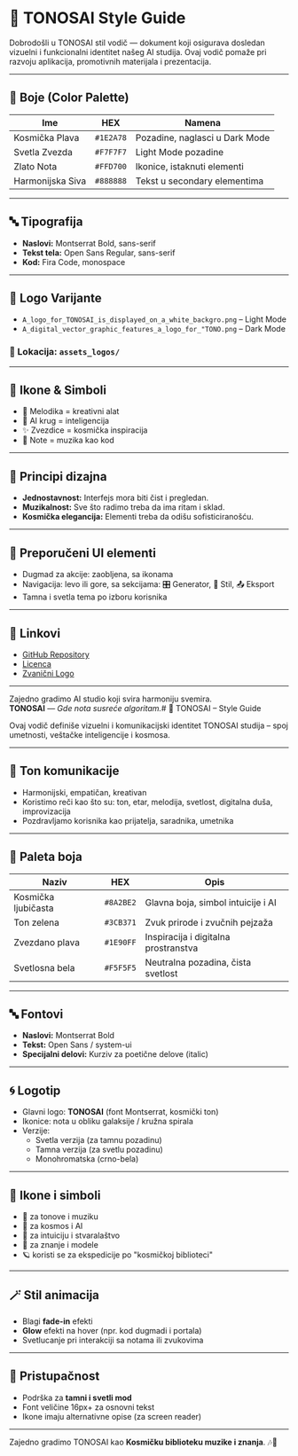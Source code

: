# 🎨 TONOSAI Style Guide

Dobrodošli u TONOSAI stil vodič — dokument koji osigurava dosledan vizuelni i funkcionalni identitet našeg AI studija. Ovaj vodič pomaže pri razvoju aplikacija, promotivnih materijala i prezentacija.

---

## 🌈 Boje (Color Palette)

| Ime        | HEX        | Namena                          |
|------------|------------|---------------------------------|
| Kosmička Plava | `#1E2A78` | Pozadine, naglasci u Dark Mode |
| Svetla Zvezda | `#F7F7F7` | Light Mode pozadine             |
| Zlato Nota    | `#FFD700` | Ikonice, istaknuti elementi     |
| Harmonijska Siva | `#888888` | Tekst u secondary elementima  |

---

## 🔤 Tipografija

- **Naslovi:** Montserrat Bold, sans-serif
- **Tekst tela:** Open Sans Regular, sans-serif
- **Kod:** Fira Code, monospace

---

## 🎵 Logo Varijante

- `A_logo_for_TONOSAI_is_displayed_on_a_white_backgro.png` – Light Mode
- `A_digital_vector_graphic_features_a_logo_for_"TONO.png` – Dark Mode

### 📂 Lokacija: `assets_logos/`

---

## 📱 Ikone & Simboli

- 🎷 Melodika = kreativni alat
- 🤖 AI krug = inteligencija
- ✨ Zvezdice = kosmička inspiracija
- 🎼 Note = muzika kao kod

---

## 🧭 Principi dizajna

- **Jednostavnost:** Interfejs mora biti čist i pregledan.
- **Muzikalnost:** Sve što radimo treba da ima ritam i sklad.
- **Kosmička elegancija:** Elementi treba da odišu sofisticiranošću.

---

## 🧩 Preporučeni UI elementi

- Dugmad za akcije: zaobljena, sa ikonama
- Navigacija: levo ili gore, sa sekcijama: 🎛️ Generator, 🎨 Stil, 📤 Eksport
- Tamna i svetla tema po izboru korisnika

---

## 🔗 Linkovi

- [GitHub Repository](https://github.com/tvoj-nalog/TONOSAI)
- [Licenca](LICENSE.md)
- [Zvanični Logo](../assets_logos/)

---

Zajedno gradimo AI studio koji svira harmoniju svemira.  
**TONOSAI** — _Gde nota susreće algoritam._# 🎨 TONOSAI – Style Guide

Ovaj vodič definiše vizuelni i komunikacijski identitet TONOSAI studija – spoj umetnosti, veštačke inteligencije i kosmosa.

---

## 🎵 Ton komunikacije

- Harmonijski, empatičan, kreativan
- Koristimo reči kao što su: ton, etar, melodija, svetlost, digitalna duša, improvizacija
- Pozdravljamo korisnika kao prijatelja, saradnika, umetnika

---

## 🌈 Paleta boja

| Naziv             | HEX       | Opis                                     |
|-------------------|-----------|------------------------------------------|
| Kosmička ljubičasta | `#8A2BE2` | Glavna boja, simbol intuicije i AI       |
| Ton zelena        | `#3CB371` | Zvuk prirode i zvučnih pejzaža           |
| Zvezdano plava    | `#1E90FF` | Inspiracija i digitalna prostranstva     |
| Svetlosna bela    | `#F5F5F5` | Neutralna pozadina, čista svetlost       |

---

## 🔤 Fontovi

- **Naslovi:** Montserrat Bold
- **Tekst:** Open Sans / system-ui
- **Specijalni delovi:** Kurziv za poetične delove (italic)

---

## 🌀 Logotip

- Glavni logo: **TONOSAI** (font Montserrat, kosmički ton)
- Ikonice: nota u obliku galaksije / kružna spirala
- Verzije:
  - Svetla verzija (za tamnu pozadinu)
  - Tamna verzija (za svetlu pozadinu)
  - Monohromatska (crno-bela)

---

## 🧩 Ikone i simboli

- 🎵 za tonove i muziku  
- 🌌 za kosmos i AI  
- 🔮 za intuiciju i stvaralaštvo  
- 🧠 za znanje i modele  
- 🪐 koristi se za ekspedicije po "kosmičkoj biblioteci"

---

## 🪄 Stil animacija

- Blagi **fade-in** efekti  
- **Glow** efekti na hover (npr. kod dugmadi i portala)
- Svetlucanje pri interakciji sa notama ili zvukovima

---

## 🤝 Pristupačnost

- Podrška za **tamni i svetli mod**
- Font veličine 16px+ za osnovni tekst
- Ikone imaju alternativne opise (za screen reader)

---

Zajedno gradimo TONOSAI kao **Kosmičku biblioteku muzike i znanja**. 🎶🌠